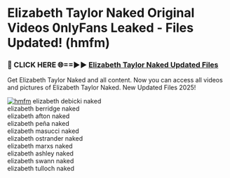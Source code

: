 # Elizabeth Taylor Naked Original Videos 0nlyFans Leaked - Files Updated! (hmfm)

<h3>🔴 CLICK HERE 🌐==►► <a href="https://tinyurl.com/yckcrads" rel="nofollow">Elizabeth Taylor Naked Updated Files</a></h3>

Get Elizabeth Taylor Naked and all content. Now you can access all videos and pictures of Elizabeth Taylor Naked. New Updated Files 2025!

[![hmfm](https://i.imgur.com/hpKpOFt.gif)](https://tinyurl.com/yckcrads)
elizabeth debicki naked<br>
elizabeth berridge naked<br>
elizabeth afton naked<br>
elizabeth peña naked<br>
elizabeth masucci naked<br>
elizabeth ostrander naked<br>
elizabeth marxs naked<br>
elizabeth ashley naked<br>
elizabeth swann naked<br>
elizabeth tulloch naked